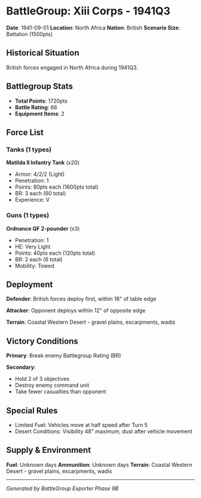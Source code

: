 # BattleGroup: Xiii Corps - 1941Q3

**Date**: 1941-09-01
**Location**: North Africa
**Nation**: British
**Scenario Size**: Battalion (1500pts)

## Historical Situation

British forces engaged in North Africa during 1941Q3.

## Battlegroup Stats

- **Total Points**: 1720pts
- **Battle Rating**: 66
- **Equipment Items**: 2

## Force List

### Tanks (1 types)

**Matilda II Infantry Tank** (x20)
- Armor: 4/2/2 (Light)
- Penetration: 1
- Points: 80pts each (1600pts total)
- BR: 3 each (60 total)
- Experience: V

### Guns (1 types)

**Ordnance QF 2-pounder** (x3)
- Penetration: 1
- HE: Very Light
- Points: 40pts each (120pts total)
- BR: 2 each (6 total)
- Mobility: Towed


## Deployment

**Defender**: British forces deploy first, within 18" of table edge

**Attacker**: Opponent deploys within 12" of opposite edge

**Terrain**: Coastal Western Desert - gravel plains, escarpments, wadis

## Victory Conditions

**Primary**: Break enemy Battlegroup Rating (BR)

**Secondary**:
- Hold 2 of 3 objectives
- Destroy enemy command unit
- Take fewer casualties than opponent

## Special Rules

- Limited Fuel: Vehicles move at half speed after Turn 5
- Desert Conditions: Visibility 48" maximum, dust after vehicle movement

## Supply & Environment

**Fuel**: Unknown days
**Ammunition**: Unknown days
**Terrain**: Coastal Western Desert - gravel plains, escarpments, wadis

---

*Generated by BattleGroup Exporter Phase 9B*
